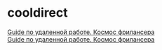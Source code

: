 # cooldirect
<a href="https://cooldirect.ru/">Guide по удаленной работе. Космос фрилансера</a><br>
<a href="http://cooldirect.ru/">Guide по удаленной работе. Космос фрилансера</a><br>
